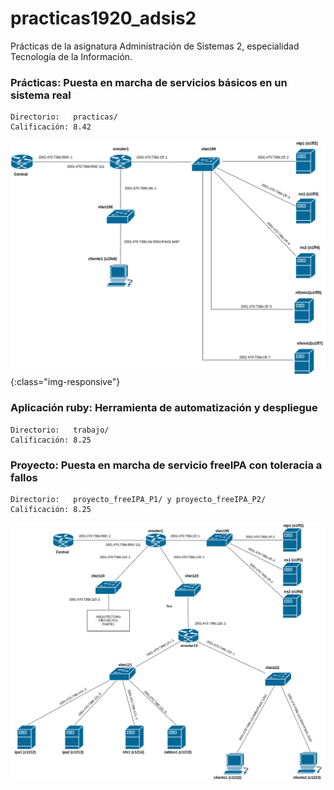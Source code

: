 # practicas1920_adsis2
Prácticas de la asignatura Administración de Sistemas 2, especialidad Tecnología de la Información.
###  Prácticas: Puesta en marcha de servicios básicos en un sistema real
    Directorio:   practicas/
    Calificación: 8.42  
![alt text](https://github.com/dmarcob/practicas1920_adsis2/blob/master/images/practica3.png){:class="img-responsive"}
### Aplicación ruby: Herramienta de automatización y despliegue
    Directorio:   trabajo/ 
    Calificación: 8.25
### Proyecto: Puesta en marcha de servicio freeIPA con toleracia a fallos
    Directorio:   proyecto_freeIPA_P1/ y proyecto_freeIPA_P2/
    Calificación: 8.25  
![alt text](https://github.com/dmarcob/practicas1920_adsis2/blob/master/images/proy1_parte2.png)
